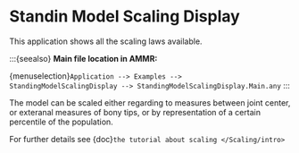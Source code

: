 # Standin Model Scaling Display

This application shows all the scaling laws available.


:::{seealso}
**Main file location in AMMR:**

{menuselection}`Application --> Examples --> StandingModelScalingDisplay -->
StandingModelScalingDisplay.Main.any`
:::

The model can be scaled either regarding to measures between joint center,
or exteranal measures of bony tips, or by representation of a certain percentile of the population.

For further details see {doc}`the tutorial about scaling </Scaling/intro>`

